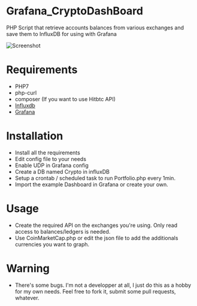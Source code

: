 # Grafana_CryptoDashBoard
PHP Script that retrieve accounts balances from various exchanges and save them to InfluxDB for using with Grafana

![Screenshot](https://user-images.githubusercontent.com/32750570/31518428-81ed26aa-af9f-11e7-8af9-641e67ade1e2.png)

# Requirements

- PHP7
- php-curl
- composer (If you want to use Hitbtc API)
- [Influxdb](https://portal.influxdata.com/downloads)
- [Grafana](https://www.grafana.com)

# Installation

- Install all the requirements
- Edit config file to your needs
- Enable UDP in Grafana config
- Create a DB named Crypto in influxDB
- Setup a crontab / scheduled task to run Portfolio.php every 1min. 
- Import the example Dashboard in Grafana or create your own. 

# Usage

- Create the required API on the exchanges you're using. Only read access to balances/ledgers is needed. 
- Use CoinMarketCap.php or edit the json file to add the additionals currencies you want to graph. 

# Warning 

- There's some bugs. I'm not a developper at all, I just do this as a hobby for my own needs. Feel free to fork it, submit some pull requests, whatever. 



